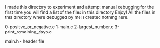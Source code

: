 I made this directory to experiment and attempt manual debugging for the first time
you will find a list of the files in this directory
Enjoy!
All the files in this directory where debugged by me! i created nothing here.

0-positive_or_negative.c
1-main.c
2-largest_number.c
3-print_remaining_days.c

main.h - header file
